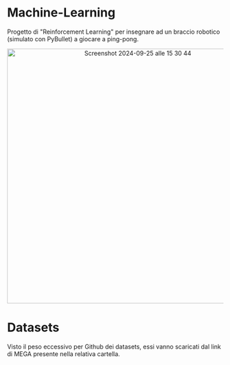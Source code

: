 # Machine-Learning

Progetto di "Reinforcement Learning" per insegnare ad un braccio robotico (simulato con PyBullet) a giocare a ping-pong.


<div style="text-align: center;">
<img width="593" alt="Screenshot 2024-09-25 alle 15 30 44" src="https://github.com/user-attachments/assets/e10620c5-93e7-420b-95cd-3b817c4c01a7">
</div>


# Datasets

Visto il peso eccessivo per Github dei datasets, essi vanno scaricati dal link di MEGA presente nella relativa cartella.
